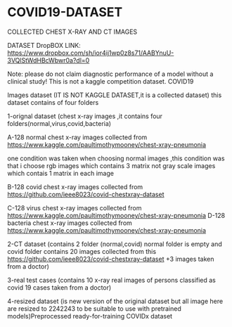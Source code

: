 # COVID19-DATASET
COLLECTED CHEST X-RAY AND CT IMAGES

DATASET DropBOX LINK:
https://www.dropbox.com/sh/ior4ij1wp0z8s71/AABYnuU-3VQlStWdHBcWbwr0a?dl=0

Note: please do not claim diagnostic performance of a model without a clinical study! This is not a kaggle competition dataset. COVID19 

Images dataset (IT IS NOT KAGGLE DATASET,it is a collected dataset) 
this dataset contains of four folders 

1-orignal dataset (chest x-ray images ,it contains four folders(normal,virus,covid,bacteria)

A-128 normal chest x-ray images collected from https://www.kaggle.com/paultimothymooney/chest-xray-pneumonia 

one condition was taken when choosing normal images ,this condition was that i choose rgb images which contains 3 matrix not gray scale images which contais 1 matrix in each image

B-128 covid chest x-ray images collected from https://github.com/ieee8023/covid-chestxray-dataset

C-128 virus chest x-ray images collected from https://www.kaggle.com/paultimothymooney/chest-xray-pneumonia D-128 bacteria chest x-ray images collected from https://www.kaggle.com/paultimothymooney/chest-xray-pneumonia

2-CT dataset (contains 2 folder (normal,covid) normal folder is empty and covid folder contains 20 images collected from this https://github.com/ieee8023/covid-chestxray-dataset +3 images taken from a doctor)

3-real test cases (contains 10 x-ray real images of persons classified as covid 19 cases taken from a doctor)

4-resized dataset (is new version of the original dataset but all image here are resized to 2242243 to be suitable to use with pretrained models)Preprocessed ready-for-training COVIDx dataset
